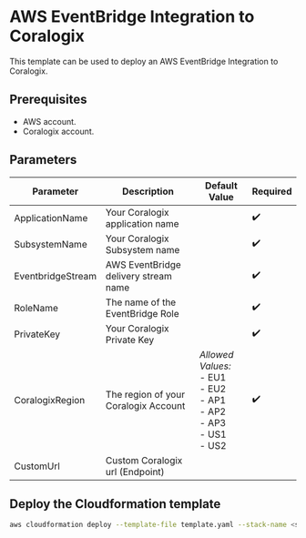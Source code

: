 # AWS EventBridge Integration to Coralogix

This template can be used to deploy an AWS EventBridge Integration to Coralogix.

## Prerequisites
* AWS account.
* Coralogix account.


## Parameters

| Parameter | Description | Default Value | Required |
|---|---|---|---|
| ApplicationName | Your Coralogix application name |  | :heavy_check_mark: |
| SubsystemName | Your Coralogix Subsystem name | | :heavy_check_mark: |
| EventbridgeStream | AWS EventBridge delivery stream name |  | :heavy_check_mark: |
| RoleName | The name of the EventBridge Role |  | :heavy_check_mark: |
| PrivateKey | Your Coralogix Private Key | |  :heavy_check_mark: |
| CoralogixRegion | The region of your Coralogix Account | _Allowed Values:_<br>- EU1<br>- EU2<br>- AP1<br>- AP2<br>- AP3<br>- US1<br>- US2 | :heavy_check_mark: |
| CustomUrl | Custom Coralogix url (Endpoint) |  |  |


## Deploy the Cloudformation template

```sh
aws cloudformation deploy --template-file template.yaml --stack-name <stack_name> --capabilities CAPABILITY_NAMED_IAM  --parameter-overrides ApplicationName=<application name> SubsystemName=<subsystem name> EventbridgeStream=<EventBridge delivery stream name> RoleName=<EventBridge Role> PrivateKey=<your-private-key> CoralogixRegion=<coralogix-region> CustomUrl=<Custom Coralogix url>
```
